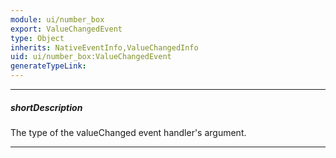 ```yaml
---
module: ui/number_box
export: ValueChangedEvent
type: Object
inherits: NativeEventInfo,ValueChangedInfo
uid: ui/number_box:ValueChangedEvent
generateTypeLink: 
---
```

---
##### shortDescription
The type of the valueChanged event handler's argument.

---
<!-- Description goes here -->